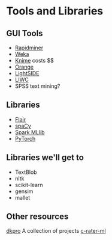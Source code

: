 
# Tools and Libraries
## GUI Tools

* [Rapidminer](https://rapidminer.com)
* [Weka](https://www.cs.waikato.ac.nz/ml/weka/)
* [Knime](https://www.knime.com) costs $$
* [Orange](https://orangedatamining.com)
* [LightSIDE](http://ankara.lti.cs.cmu.edu/side/download.html)
* [LIWC](http://liwc.wpengine.com)
* SPSS text mining?

## Libraries
* [Flair](https://dkpro.github.io)
* [spaCy](https://spacy.io)
* [Spark MLlib](https://spark.apache.org/mllib/)
* [PyTorch](https://pytorch.org)

## Libraries we'll get to
* TextBlob
* nltk
* scikit-learn
* gensim
* mallet

## Other resources
[dkpro](https://dkpro.github.io) A collection of projects
[c-rater-ml](https://www.ets.org/accelerate/ai-portfolio/c-rater/)
